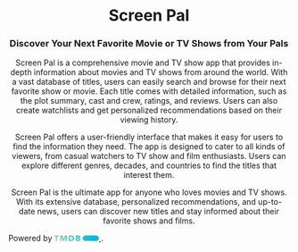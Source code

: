 <h1 align="center"><b>
  Screen Pal
</b></h1>
<h3 align="center"><b>
  Discover Your Next Favorite Movie or TV Shows from Your Pals
</b></h3>

<p align="center">
Screen Pal is a comprehensive movie and TV show app that provides in-depth information about movies and TV shows from around the world. With a vast database of titles, users can easily search and browse for their next favorite show or movie. Each title comes with detailed information, such as the plot summary, cast and crew, ratings, and reviews. Users can also create watchlists and get personalized recommendations based on their viewing history.
</p>

<p align="center">
Screen Pal offers a user-friendly interface that makes it easy for users to find the information they need. The app is designed to cater to all kinds of viewers, from casual watchers to TV show and film enthusiasts. Users can explore different genres, decades, and countries to find the titles that interest them.
</p>

<!-- <p align="center">
In addition to providing information about movies and TV shows, Screen Pal also offers the latest news and updates from the world of cinema and television. Users can stay up-to-date with the latest trailers, release dates, box office numbers, and TV show premiere dates. The app also provides a list of popular movie theaters and showtimes in the user's area.
</p> -->

<p align="center">
Screen Pal is the ultimate app for anyone who loves movies and TV shows. With its extensive database, personalized recommendations, and up-to-date news, users can discover new titles and stay informed about their favorite shows and films.
</p>

Powered by <a href="https://www.themoviedb.org"> <img 
    src="assets/images/tmdb/alt-short.svg"
    alt="www.themoviedb.org"
    width="80px"
    height="10px"
  /> </a>.
